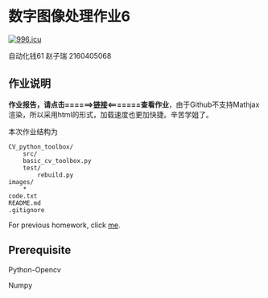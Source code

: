 # 数字图像处理作业6

<a href="https://996.icu"><img src="https://img.shields.io/badge/link-996.icu-red.svg" alt="996.icu" /></a>


自动化钱61 赵子瑞 2160405068
## 作业说明

**作业报告，请点击======>[链接](https://1989Ryan.github.io/DIPhw/hw6.html)<=======查看作业**，由于Github不支持Mathjax渲染，所以采用html的形式，加载速度也更加快捷。辛苦学姐了。

本次作业结构为

```
CV_python_toolbox/
    src/
	basic_cv_toolbox.py
    test/
    	rebuild.py
images/
	*
code.txt
README.md
.gitignore
```
For previous homework, click [me](https://1989Ryan.github.io/DIPhw/diphw.html).
## Prerequisite

Python-Opencv

Numpy

